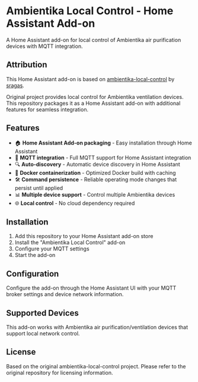 # Ambientika Local Control - Home Assistant Add-on

A Home Assistant add-on for local control of Ambientika air purification devices with MQTT integration.

## Attribution

This Home Assistant add-on is based on [ambientika-local-control](https://github.com/sragas/ambientika-local-control) by [sragas](https://github.com/sragas).

Original project provides local control for Ambientika ventilation devices. This repository packages it as a Home Assistant add-on with additional features for seamless integration.

## Features

- 🏠 **Home Assistant Add-on packaging** - Easy installation through Home Assistant
- 📡 **MQTT integration** - Full MQTT support for Home Assistant integration
- 🔍 **Auto-discovery** - Automatic device discovery in Home Assistant
- 🐳 **Docker containerization** - Optimized Docker build with caching
- 🛠️ **Command persistence** - Reliable operating mode changes that persist until applied
- 📊 **Multiple device support** - Control multiple Ambientika devices
- 🌐 **Local control** - No cloud dependency required

## Installation

1. Add this repository to your Home Assistant add-on store
2. Install the "Ambientika Local Control" add-on
3. Configure your MQTT settings
4. Start the add-on

## Configuration

Configure the add-on through the Home Assistant UI with your MQTT broker settings and device network information.

## Supported Devices

This add-on works with Ambientika air purification/ventilation devices that support local network control.

## License

Based on the original ambientika-local-control project. Please refer to the original repository for licensing information.